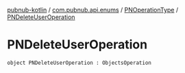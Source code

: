 [pubnub-kotlin](../../index.md) / [com.pubnub.api.enums](../index.md) / [PNOperationType](index.md) / [PNDeleteUserOperation](./-p-n-delete-user-operation.md)

# PNDeleteUserOperation

`object PNDeleteUserOperation : ObjectsOperation`